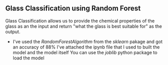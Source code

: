 ## Glass Classification using Random Forest <br>
Glass Classification allows us to provide the chemical properties of the glass as an the input and return "what the glass is best suitable for" as the output.
- I've used the *RandomForestAlgorithm* from the *sklearn* pakage and got an accuracy of 88%
I've attached the ipynb file that I used to built the model and the model itself 
You can use the *joblib* python package to load the model
